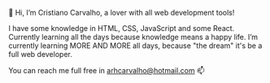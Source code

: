 👋 Hi, I’m Cristiano Carvalho, a lover with all web development tools!

I have some knowledge in HTML, CSS, JavaScript and some React. Currently learning all the days because knowledge means a happy life.
I’m currently learning MORE AND MORE all days, because "the dream" it's be a full web developer.

You can reach me full free in arhcarvalho@hotmail.com 📫 
